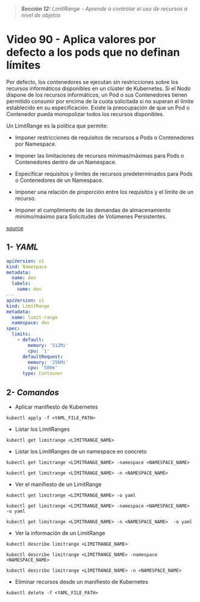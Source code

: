 > _**Sección 12:** LimitRange - Aprende a controlar el uso de recursos a nivel de objetos_

# Video 90 - Aplica valores por defecto a los pods que no definan límites

Por defecto, los contenedores se ejecutan sin restricciones sobre los recursos informáticos disponibles en un clúster de Kubernetes. Si el Nodo dispone de los recursos informáticos, un Pod o sus Contenedores tienen permitido consumir por encima de la cuota solicitada si no superan el límite establecido en su especificación. Existe la preocupación de que un Pod o Contenedor pueda monopolizar todos los recursos disponibles.  

Un LimitRange es la política que permite:

- Imponer restricciones de requisitos de recursos a Pods o Contenedores por Namespace.

- Imponer las limitaciones de recursos mínimas/máximas para Pods o Contenedores dentro de un Namespace.

- Especificar requisitos y límites de recursos predeterminados para Pods o Contenedores de un Namespace.

- Imponer una relación de proporción entre los requisitos y el límite de un recurso.

- Imponer el cumplimiento de las demandas de almacenamiento mínimo/máximo para Solicitudes de Volúmenes Persistentes.

[source](https://kubernetes.io/es/docs/concepts/policy/limit-range/)

## 1- _YAML_

```yaml
apiVersion: v1
kind: Namespace
metadata:
  name: dev
  labels:
    name: dev
---
apiVersion: v1
kind: LimitRange
metadata:
  name: limit-range
  namespace: dev
spec:
  limits:
    - default:
        memory: '512Mi'
        cpu: '1'
      defaultRequest:
        memory: '256Mi'
        cpu: '500m'
      type: Container
```

## 2- _Comandos_

- Aplicar manifiesto de Kubernetes

```shell
kubectl apply -f <YAML_FILE_PATH>
```

- Listar los LimitRanges

```shell
kubectl get limitrange <LIMITRANGE_NAME>
```

- Listar los LimitRanges de un namespace en concreto

```shell
kubectl get limitrange <LIMITRANGE_NAME> -namespace <NAMESPACE_NAME>
```

```shell
kubectl get limitrange <LIMITRANGE_NAME> -n <NAMESPACE_NAME>
```

- Ver el manifiesto de un LimitRange

```shell
kubectl get limitrange <LIMITRANGE_NAME> -o yaml
```

```shell
kubectl get limitrange <LIMITRANGE_NAME> -namespace <NAMESPACE_NAME>  -o yaml
```

```shell
kubectl get limitrange <LIMITRANGE_NAME> -n <NAMESPACE_NAME>  -o yaml
```

- Ver la información de un LimitRange

```shell
kubectl describe limitrange <LIMITRANGE_NAME>
```

```shell
kubectl describe limitrange <LIMITRANGE_NAME> -namespace <NAMESPACE_NAME>
```

```shell
kubectl describe limitrange <LIMITRANGE_NAME> -n <NAMESPACE_NAME>
```

- Eliminar recursos desde un manifiesto de Kubernetes

```shell
kubectl delete -f <YAML_FILE_PATH>
```